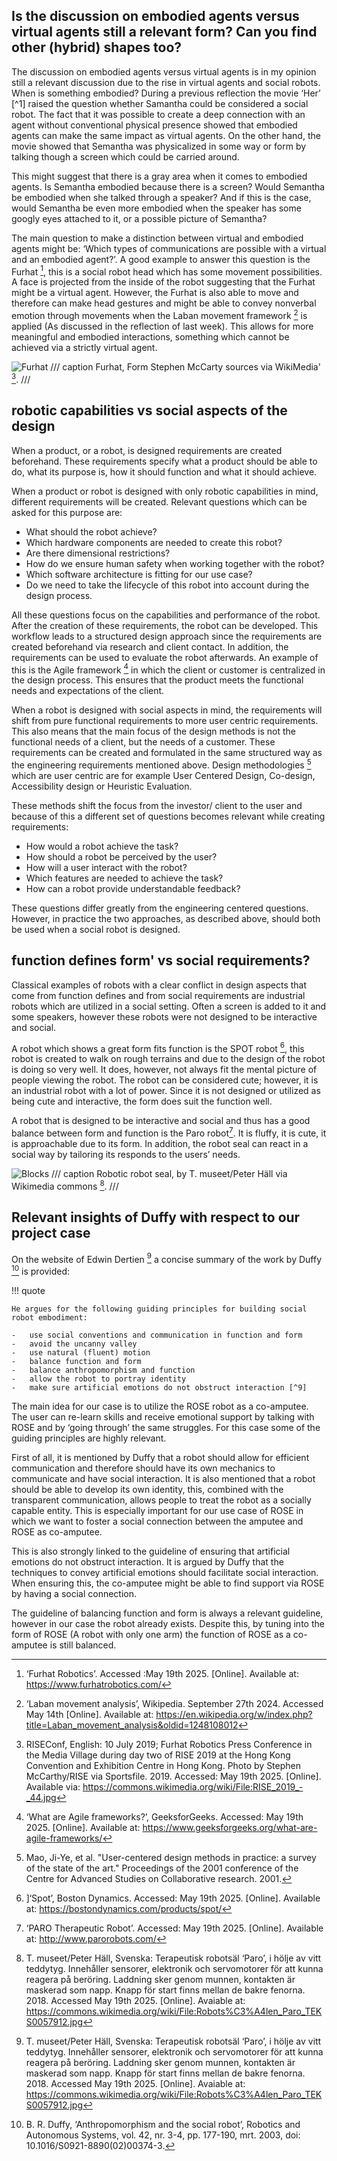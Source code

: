 ## Is the discussion on embodied agents versus virtual agents still a relevant form? Can you find other (hybrid) shapes too?
The discussion on embodied agents versus virtual agents is in my opinion still a relevant discussion due to the rise in virtual agents and social robots. When is something embodied? During a previous reflection the movie ‘Her’ [^1] raised the question whether Samantha could be considered a social robot. The fact that it was possible to create a deep connection with an agent without conventional physical presence showed that embodied agents can make the same impact as virtual agents. On the other hand, the movie showed that Semantha was physicalized in some way or form by talking though a screen which could be carried around. 

This might suggest that there is a gray area when it comes to embodied agents. Is Semantha embodied because there is a screen? Would Semantha be embodied when she talked through a speaker? And if this is the case, would Semantha be even more embodied when the speaker has some googly eyes attached to it, or a possible picture of Semantha? 

The main question to make a distinction between virtual and embodied agents might be: ‘Which types of communications are possible with a virtual and an embodied agent?’. A good example to answer this question is the Furhat [^2], this is a social robot head which has some movement possibilities. A face is projected from the inside of the robot suggesting that the Furhat might be a virtual agent. However, the Furhat is also able to move and therefore can make head gestures and might be able to convey nonverbal emotion through movements when the Laban movement framework [^3] is applied (As discussed in the reflection of last week). This allows for more meaningful and embodied interactions, something which cannot be achieved via a strictly virtual agent. 

![Furhat](images/furhat.jpg)
/// caption
Furhat, Form Stephen McCarty sources via WikiMedia' [^4].
/// 

[^2]: ‘Furhat Robotics’. Accessed :May 19th 2025. [Online]. Available at: https://www.furhatrobotics.com/
[^3]: ‘Laban movement analysis’, Wikipedia. September 27th 2024. Accessed May 14th [Online]. Available at: https://en.wikipedia.org/w/index.php?title=Laban_movement_analysis&oldid=1248108012
[^4]: RISEConf, English:  10 July 2019; Furhat Robotics Press Conference in the Media Village during day two of RISE 2019 at the Hong Kong Convention and Exhibition Centre in Hong Kong. Photo by Stephen McCarthy/RISE via Sportsfile. 2019. Accessed: May 19th  2025. [Online]. Available via: https://commons.wikimedia.org/wiki/File:RISE_2019_-_44.jpg


## robotic capabilities vs social aspects of the design
When a product, or a robot, is designed requirements are created beforehand. These requirements specify what a product should be able to do, what its purpose is, how it should function and what it should achieve. 

When a product or robot is designed with only robotic capabilities in mind, different requirements will be created. Relevant questions which can be asked for this purpose are:

-	What should the robot achieve?
-	Which hardware components are needed to create this robot?
-	Are there dimensional restrictions?
-	How do we ensure human safety when working together with the robot?
-	Which software architecture is fitting for our use case?
-	Do we need to take the lifecycle of this robot into account during the design process.

All these questions focus on the capabilities and performance of the robot. After the creation of these requirements, the robot can be developed. This workflow leads to a structured design approach since the requirements are created beforehand via research and client contact. In addition, the requirements can be used to evaluate the robot afterwards. An example of this is the Agile framework [^5] in which the client or customer is centralized in the design process. This ensures that the product meets the functional needs and expectations of the client. 

 When a robot is designed with social aspects in mind, the requirements will shift from pure functional requirements to more user centric requirements. This also means that the main focus of the design methods is not the functional needs of a client, but the needs of a customer. These requirements can be created and formulated in the same structured way as the engineering requirements mentioned above. Design methodologies [^6] which are user centric are for example User Centered Design, Co-design, Accessibility design or Heuristic Evaluation.

These methods shift the focus from the investor/ client to the user and because of this a different set of questions becomes relevant while creating requirements:

-	How would a robot achieve the task?
-	How should a robot be perceived by the user?
-	How will a user interact with the robot?
-	Which features are needed to achieve the task?
-	How can a robot provide understandable feedback?

These questions differ greatly from the engineering centered questions. However, in practice the two approaches, as described above, should both be used when a social robot is designed. 
[^5]: ‘What are Agile frameworks?’, GeeksforGeeks. Accessed: May 19th  2025. [Online]. Available at: https://www.geeksforgeeks.org/what-are-agile-frameworks/
[^6]: Mao, Ji-Ye, et al. "User-centered design methods in practice: a survey of the state of the art." Proceedings of the 2001 conference of the Centre for Advanced Studies on Collaborative research. 2001.

## function defines form' vs social requirements?
Classical examples of robots with a clear conflict in design aspects that come from function defines and from social requirements are industrial robots which are utilized in a social setting. Often a screen is added to it and some speakers, however these robots were not designed to be interactive and social.

A robot which shows a great form fits function is the SPOT robot [^7], this robot is created to walk on rough terrains and due to the design of the robot is doing so very well. It does, however, not always fit the mental picture of people viewing the robot. The robot can be considered cute; however, it is an industrial robot with a lot of power. Since it is not designed or utilized as being cute and interactive, the form does suit the function well.

A robot that is designed to be interactive and social and thus has a good balance between form and function is the Paro robot[^8]. It is fluffy, it is cute, it is approachable due to its form. In addition, the robot seal can react in a social way by tailoring its responds to the users’ needs. 

![Blocks](images/paro.jpg)
/// caption
Robotic robot seal, by T. museet/Peter Häll via Wikimedia commons [^9].
/// 

[^7]:]‘Spot’, Boston Dynamics. Accessed: May 19th 2025. [Online]. Available at: https://bostondynamics.com/products/spot/
[^8]: ‘PARO Therapeutic Robot’. Accessed: May 19th 2025. [Online]. Available at: http://www.parorobots.com/
[^9]: T. museet/Peter Häll, Svenska:  Terapeutisk robotsäl ‘Paro’, i hölje av vitt teddytyg. Innehåller sensorer, elektronik och servomotorer för att kunna reagera på beröring. Laddning sker genom munnen, kontakten är maskerad som napp. Knapp för start finns mellan de bakre fenorna. 2018. Accessed May 19th 2025. [Online]. Avaiable at: https://commons.wikimedia.org/wiki/File:Robots%C3%A4len_Paro_TEKS0057912.jpg

## Relevant insights of Duffy with respect to our project case
On the website of Edwin Dertien [^9] a concise summary of the work by Duffy [^10] is provided:

!!! quote

    He argues for the following guiding principles for building social robot embodiment: 

    -	use social conventions and communication in function and form
    -	avoid the uncanny valley
    -	use natural (fluent) motion
    -	balance function and form
    -	balance anthropomorphism and function
    -	allow the robot to portray identity
    -	make sure artificial emotions do not obstruct interaction [^9]

The main idea for our case is to utilize the ROSE robot as a co-amputee. The user can re-learn skills and receive emotional support by talking with ROSE and by ‘going through’ the same struggles. For this case some of the guiding principles are highly relevant. 

First of all, it is mentioned by Duffy that a robot should allow for efficient communication and therefore should have its own mechanics to communicate and have social interaction. It is also mentioned that a robot should be able to develop its own identity, this, combined with the transparent communication, allows people to treat the robot as a socially capable entity. This is especially important for our use case of ROSE in which we want to foster a social connection between the amputee and ROSE as co-amputee. 

This is also strongly linked to the guideline of ensuring that artificial emotions do not obstruct interaction. It is argued by Duffy that the techniques to convey artificial emotions should facilitate social interaction. When ensuring this, the co-amputee might be able to find support via ROSE by having a social connection.

The guideline of balancing function and form is always a relevant guideline, however in our case the robot already exists. Despite this, by tuning into the form of ROSE (A robot with only one arm) the function of ROSE as a co-amputee is still balanced. 
 
[^9]: ‘education:socialrobotdesign:04_embodiment [Electronic Thingies for Fun Stuff]’. Accessed: MAy 18th 2025. [Online]. Available at: https://wiki.edwindertien.nl/doku.php?id=education:socialrobotdesign:04_embodiment
[^10]: B. R. Duffy, ‘Anthropomorphism and the social robot’, Robotics and Autonomous Systems, vol. 42, nr. 3-4, pp. 177-190, mrt. 2003, doi: 10.1016/S0921-8890(02)00374-3.
